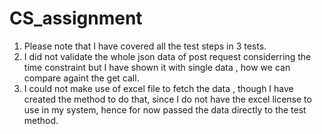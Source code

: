 # CS_assignment

1. Please note that I have covered all the test steps in 3 tests.
2. I did not validate the whole json data of post request considerring the time constraint but I have shown it with single data , how we can compare againt the get call.
3. I could not make use of excel file to fetch the data , though I have created the method to do that, since I do not have the excel license to use in my system, hence for now passed the data directly to the test method.
